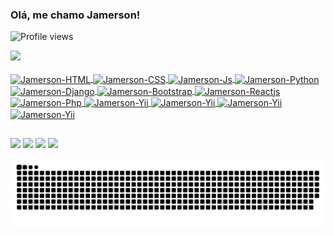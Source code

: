 ### Olá, me chamo Jamerson!
<p align="left"> <img src="https://komarev.com/ghpvc/?username=JamersonMelo&color=yellow" alt="Profile views" />

<div align="left">
  <a href="https://github.com/Jamersonbmelo">
  <img height="180em" src="https://github-readme-stats.vercel.app/api?username=Jamersonbmelo&show_icons=true&theme=github_dark&include_all_commits=true&count_private=true"/>
 <!--<img height="180em" src="https://github-readme-stats.vercel.app/api/top-langs/?username=Jamersonbmelo&layout=compact&langs_count=6&theme=github_dark"/>-->
</div>

<div style="display: inline_block"><br>
  
  <img align="center" alt="Jamerson-HTML" height="30" width="40" src="https://cdn.jsdelivr.net/gh/devicons/devicon/icons/html5/html5-original.svg">
  <img align="center" alt="Jamerson-CSS" height="30" width="40" src="https://cdn.jsdelivr.net/gh/devicons/devicon/icons/css3/css3-original.svg">
  <img align="center" alt="Jamerson-Js" height="30" width="40" src="https://cdn.jsdelivr.net/gh/devicons/devicon/icons/javascript/javascript-original.svg">
  <img align="center" alt="Jamerson-Python" height="30" width="40" src="https://cdn.jsdelivr.net/gh/devicons/devicon/icons/python/python-original.svg">
  <img align="center" alt="Jamerson-Django" height="30" width="40" src="https://cdn.jsdelivr.net/gh/devicons/devicon/icons/django/django-plain.svg">
  <img align="center" alt="Jamerson-Bootstrap" height="30" width="40" src="https://cdn.jsdelivr.net/gh/devicons/devicon/icons/bootstrap/bootstrap-plain.svg">
  <img align="center" alt="Jamerson-Reactjs" height="30" width="40" src="https://cdn.jsdelivr.net/gh/devicons/devicon/icons/react/react-original.svg">
  <img align="center" alt="Jamerson-Php" height="30" width="40" src="https://cdn.jsdelivr.net/gh/devicons/devicon/icons/php/php-original.svg">
  <img align="center" alt="Jamerson-Yii" height="30" width="40" src="https://cdn.jsdelivr.net/gh/devicons/devicon/icons/yii/yii-original.svg">
  <img align="center" alt="Jamerson-Yii" height="30" width="40" src="https://cdn.jsdelivr.net/gh/devicons/devicon/icons/wordpress/wordpress-original.svg">
  <img align="center" alt="Jamerson-Yii" height="30" width="40" src="https://cdn.jsdelivr.net/gh/devicons/devicon/icons/figma/figma-original.svg">
  <img align="center" alt="Jamerson-Yii" height="30" width="40" src="https://cdn.jsdelivr.net/gh/devicons/devicon/icons/git/git-original.svg">


</div>

 ##
  
<div> 
  <a href="https://www.youtube.com/channel/UCbG8qM7gYGihh7kMHOH0vMw" target="_blank"><img src="https://img.shields.io/badge/YouTube-FF0000?style=for-the-badge&logo=youtube&logoColor=white" target="_blank"></a>
  <a href="https://www.instagram.com/jamerson.bmelo" target="_blank"><img src="https://img.shields.io/badge/-Instagram-%23E4405F?style=for-the-badge&logo=instagram&logoColor=white" target="_blank"></a>
 	<a href = "mailto:devjamesmelo@gmail.com"><img src="https://img.shields.io/badge/-Gmail-%23333?style=for-the-badge&logo=gmail&logoColor=white" target="_blank"></a>
  <a href="https://www.linkedin.com/in/jamersonbmelo/" target="_blank"><img src="https://img.shields.io/badge/-LinkedIn-%230077B5?style=for-the-badge&logo=linkedin&logoColor=white" target="_blank"></a> 
 
  ![Snake animation](https://github.com/Jamersonbmelo/Jamersonbmelo/blob/output/github-contribution-grid-snake.svg)
 
</div>
